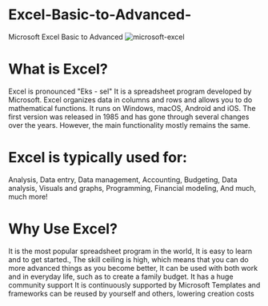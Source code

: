 # Excel-Basic-to-Advanced-
Microsoft Excel Basic to Advanced
![microsoft-excel](https://github.com/Rahul16121992/Excel-Basic-to-Advanced-/assets/103987446/37655e5d-1ef6-4013-93a8-141f4daa0e6b)
# What is Excel?
Excel is pronounced "Eks - sel"
It is a spreadsheet program developed by Microsoft. Excel organizes data in columns and rows and allows you to do mathematical functions. It runs on Windows, macOS, Android and iOS.
The first version was released in 1985 and has gone through several changes over the years. However, the main functionality mostly remains the same.
# Excel is typically used for:

Analysis,
Data entry,
Data management,
Accounting,
Budgeting,
Data analysis,
Visuals and graphs,
Programming,
Financial modeling,
And much, much more!

# Why Use Excel?
It is the most popular spreadsheet program in the world,
It is easy to learn and to get started.,
The skill ceiling is high, which means that you can do more advanced things as you become better,
It can be used with both work and in everyday life, such as to create a family budget.
It has a huge community support
It is continuously supported by Microsoft
Templates and frameworks can be reused by yourself and others, lowering creation costs

